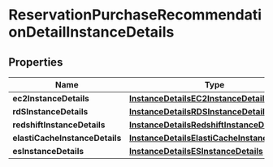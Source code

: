 

# ReservationPurchaseRecommendationDetailInstanceDetails


## Properties

| Name | Type | Description | Notes |
|------------ | ------------- | ------------- | -------------|
|**ec2InstanceDetails** | [**InstanceDetailsEC2InstanceDetails**](InstanceDetailsEC2InstanceDetails.md) |  |  [optional] |
|**rdSInstanceDetails** | [**InstanceDetailsRDSInstanceDetails**](InstanceDetailsRDSInstanceDetails.md) |  |  [optional] |
|**redshiftInstanceDetails** | [**InstanceDetailsRedshiftInstanceDetails**](InstanceDetailsRedshiftInstanceDetails.md) |  |  [optional] |
|**elastiCacheInstanceDetails** | [**InstanceDetailsElastiCacheInstanceDetails**](InstanceDetailsElastiCacheInstanceDetails.md) |  |  [optional] |
|**esInstanceDetails** | [**InstanceDetailsESInstanceDetails**](InstanceDetailsESInstanceDetails.md) |  |  [optional] |



